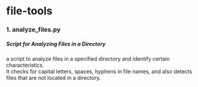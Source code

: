 # file-tools

### 1. analyze_files.py
  ##### Script for Analyzing Files in a Directory
  a script to analyze files in a specified directory and identify certain characteristics.  
  It checks for capital letters, spaces, hyphens in file names, and also detects files that are not located in a directory.
